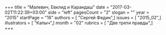 +++
title = "Малевич, Евклид и Карандаш"
date = "2017-03-02T11:22:39+03:00"
side = "left"
pagesCount = "2"
slogan = ""
year = "2015"
startPage = "16"
authors = [ "Сергей Федин",]
issues = [ "2015_02",]
illustrators = [ "Капыч",]
month = "02"
rubrics = [ "Две трети правды",]
+++
